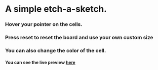 # A simple etch-a-sketch.

### Hover your pointer on the cells.
### Press reset to reset the board and use your own custom size
### You can also change the color of the cell.

#### You can see the live preview [here](https://anandawira.github.io/etch-a-sketch/)
